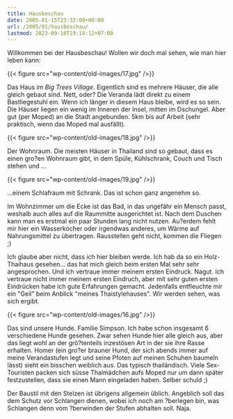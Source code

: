 ```yaml
---
title: Hausbeschau
date: 2005-01-15T23:32:00+00:00
url: /2005/01/hausbeschau/
lastmod: 2023-09-10T19:14:12+07:00
---
```

Willkommen bei der Hausbeschau! Wollen wir doch mal sehen, wie man hier leben kann:

{{< figure src="wp-content/old-images/17.jpg" />}}

Das Haus im _Big Trees Village_. Eigentlich sind es mehrere Häuser, die alle gleich gebaut sind. Nett, oder? Die Veranda lädt direkt zu einem Bastliegestuhl ein. Wenn ich länger in diesem Haus bleibe, wird es so sein. Die Häuser liegen ein wenig im Inneren der Insel, mitten im Dschungel. Aber gut (per Moped) an die Stadt angebunden. 5km bis auf Arbeit (sehr praktisch, wenn das Moped mal ausfällt).

{{< figure src="wp-content/old-images/18.jpg" />}}

Der Wohnraum. Die meisten Häuser in Thailand sind so gebaut, dass es einen gro?en Wohnraum gibt, in dem Spüle, Kühlschrank, Couch und Tisch stehen und ...

{{< figure src="wp-content/old-images/19.jpg" />}}

...einem Schlafraum mit Schrank. Das ist schon ganz angenehm so.

Im Wohnzimmer um die Ecke ist das Bad, in das ungefähr ein Mensch passt, weshalb auch alles auf die Raummitte ausgerichtet ist. Nach dem Duschen kann man es erstmal ein paar Stunden lang nicht nutzen. Au?erdem fehlt mir hier ein Wasserkocher oder irgendwas anderes, um Wärme auf Nahrungsmittel zu übertragen. Rausstellen geht nicht, kommen die Fliegen ;)

Ich glaube aber nicht, dass ich hier bleiben werde. Ich hab da so ein Holz-Thaihaus gesehen... das hat mich gleich beim ersten Mal sehr sehr angesprochen. Und ich vertraue immer meinem ersten Eindruck. Nagut. Ich vertraue nicht immer meinem ersten Eindruch, aber mit sehr guten ersten Eindrücken habe ich gute Erfahrungen gemacht. Jedenfalls entfleuchte mir ein "Geil" beim Anblick "meines Thaistylehauses". Wir werden sehen, was sich ergibt.

{{< figure src="wp-content/old-images/16.jpg" />}}

Das sind unsere Hunde. Familie Simpson. Ich habe schon insgesamt 6 verschiedene Hunde gesehen. Zwar sehen Hunde hier alle gleich aus, aber das liegt wohl an der grö?tenteils inzestösen Art in der sie ihre Rasse erhalten. Homer (ein gro?er brauner Hund, der sich abends immer auf meine Verandastufen legt und seine Pfoten auf meinen Schuhen baumeln lässt) sieht ein bisschen weiblich aus. Das typisch thailändisch. Viele Sex-Touristen packen sich süsse Thaimädchen aufs Moped nur um dann später festzustellen, dass sie einen Mann eingeladen haben. Selber schuld ;)

Der Baustil mit den Stelzen ist übrigens allgemein üblich. Angeblich soll das dem Schutz vor Schlangen dienen, wobei ich noch am ?berlegen bin, was Schlangen denn vom ?berwinden der Stufen abhalten soll. Naja.

